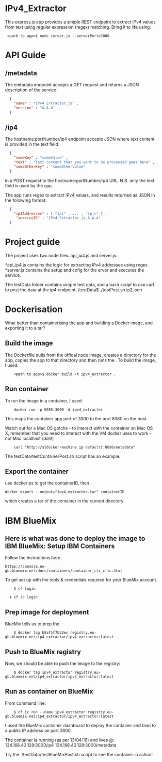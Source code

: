 IPv4_Extractor
==============

This express.js app provides a simple REST endpoint to extract IPv4 values from text using regular expression (regex) matching.  Bring it to life using:
```shell
 <path to app>$ node server.js --serverPort=3000
```

API Guide
=========

/metadata
---------
The metadata endpoint accepts a GET request and returns a JSON description of the service:
```json
  {
    "name" : "IPv4_Extractor.js" ,
    "version" : "A.A.A"
  }
```

/ip4
-----

The hostname:portNumber/ip4 endpoint accepts JSON where text content is provided in the text field:
```json
  {
    "someKey" : "someValue" ,
    "text" : "Text content that you want to be processed goes here" ,
    "someOtherKey" : "someOtherValue"
  }
```
in a POST request to the hostname:portNumber/ip4 URL.  N.B. only the text field is used by the app.

The app runs regex to extract IPv4 values, and results returned as JSON in the following format:
```json
  {
    "ip4Addresses" : [ "ip1" , ... , "ip_n" ] ,
     "serviceID" : "IPv4_Extractor.js_A.A.A"
  }
```

Project guide
=============

The project uses two node files: api_ip4.js and server.js:

*api_ip4.js contains the logic for extracting IPv4 addresses using regex.
*server.js contains the setup and cofig for the erver and executes the service.
 
The testData folder contains simple test data, and a bash script to use curl to post the data at the ip4 endpoint.
<path to app>/testData$ ./testPost.sh ip2.json

Dockerisation
=============
What better than containerising the app and building a Docker image, and exporting it to a tar?

Build the image
---------------
The Dockerfile pulls from the offical node image, creates a directory for the app, copies the app to that directory and then runs the .
To build the image, I used:
```shell
    <path to app>$ docker build -t ipv4_extractor .
```
Run container
-------------
To run the image in a container, I used:
```shell
    docker run -p 8080:3000 -d ipv4_extractor
```
This maps the container app port of 3000 to the port 8080 on the host.

Watch out for a Mac OS gotcha - to interact with the container on Mac OS X, remember that you need to interact with the VM docker uses to work - not Mac localhost (doh!)
```shell
    curl "http://$(docker-machine ip default):8080/metadata"
```

The testData/testContainerPost.sh script has an example.

Export the container
--------------------
use docker ps to get the containerID, then
```
docker export --output="ipv4_extractor.tar" containerID
```
which creates a tar of the container in the current directory.

IBM BlueMix
===========
Here is what was done to deploy the image to IBM BlueMix:
Setup IBM Containers
--------------------
Follow the instructions here:
    
    https://console.eu-gb.bluemix.net/docs/containers/container_cli_cfic.html

To get set up with the tools & credentials required for your BlueMix account.

```shell
    $ cf login
```

```shell
  $ cf ic login
```

Prep image for deployment
-------------------------
BlueMix tells us to prep the 
````shell
    $ docker tag b9af5f7b52ec registry.eu-gb.bluemix.net/ip4_extractor/ipv4_extractor:latest
````

Push to BlueMix registry
------------------------
Now, we should be able to push the image to the registry:
```shell
    $ docker tag ipv4_extractor registry.eu-gb.bluemix.net/ip4_extractor/ipv4_extractor:latest
```

Run as container on BlueMix
---------------------------
From command line:
```shell
    $ cf ic run --name ipv4_extractor registry.eu-gb.bluemix.net/ip4_extractor/ipv4_extractor:latest
```
I used the BlueMix container dashboard to deploy the container and bind to a public IP address on port 3000.

The container is running (as per 13/04/16) and lives @:
   134.168.43.128:3000/ip4
   134.168.43.128:3000/metadata

Try the ./testData/testBlueMixPost.sh script to see the container in action!



